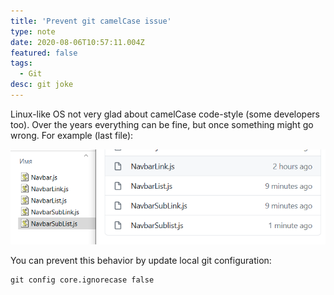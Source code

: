 ```yaml
---
title: 'Prevent git camelCase issue'
type: note
date: 2020-08-06T10:57:11.004Z
featured: false
tags:
  - Git
desc: git joke
---
```


Linux-like OS not very glad about camelCase code-style (some developers too). Over the years everything can be fine, but once something might go wrong. For example (last file):

![ignoring](./image_2020-08-06_22-10-02.png)

You can prevent this behavior by update local git configuration:

```shell{1}
git config core.ignorecase false
```
